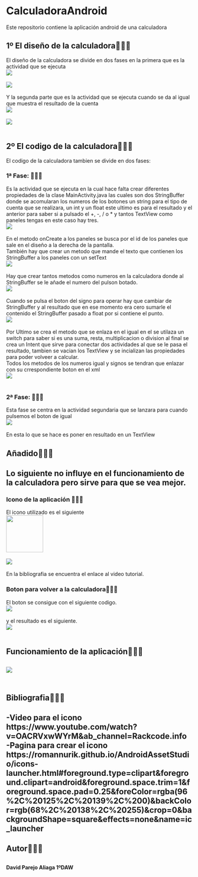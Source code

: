 # CalculadoraAndroid
<p>Este repositorio contiene la aplicación android de una calculadora</p>
<h2>1º El diseño de la calculadora🐱‍🏍✨</h2>
<p>El diseño de la calculadora se divide en dos fases en la primera que es la actividad que se ejecuta </br>
<img  src="./images/diseño.PNG"/></br></br>
<img  src="./images/vista.PNG"/></br></br>
Y la segunda parte que es la actividad que se ejecuta cuando se da al igual que muestra el resultado de la cuenta</br>
<img  src="./images/diseño2.PNG"/></br></br>
<img  src="./images/vista2.PNG"/></br></br>
</p>
<h2>2º El codigo de la calculadora🐱‍🏍✨</h2>
<p>El codigo de la calculadora tambien se divide en dos fases:</p>
 <h3>1ª Fase: 🥇🥈🥉</h3> 
<p>
 Es la actividad que se ejecuta en la cual hace falta crear diferentes propiedades de la clase MainActivity.java las cuales son dos StringBuffer donde se acomularan los numeros de los botones un string para el tipo de cuenta que se realizara, un int y un float este ultimo es para el resultado y el anterior para saber si a pulsado el +, -, / o * y tantos TextView como paneles tengas en este caso hay tres.</br>
<img  src="./images/metodos11.PNG"/></br></br>
 En el metodo onCreate a los paneles se busca por el id de los paneles que sale en el diseño a la derecha de la pantalla.</br>
 También hay que crear un metodo que mande el texto que contienen los StringBuffer a los paneles con un setText</br>
 <img  src="./images/metodos12.PNG"/></br></br>
 Hay que crear tantos metodos como numeros en la calculadora donde al StringBuffer se le añade el numero del pulson botado.</br>
 <img  src="./images/metodos13.PNG"/></br></br>
 Cuando se pulsa el boton del signo para operar hay que cambiar de StringBuffer y al resultado que en ese momento era cero sumarle el contenido el StringBuffer pasado a float por si contiene el punto.</br>
 <img  src="./images/metodos14.PNG"/></br></br>
 Por Ultimo se crea el metodo que se enlaza en el igual en el se utilaza un switch para saber si es una suma, resta, multiplicacion o division al final se crea un Intent que sirve para conectar dos actividades al que se le pasa el resultado, tambien se vacian los TextView y se incializan las propiedades para poder volveer a calcular.</br>
 Todos los metodos de los numeros igual y signos se tendran que enlazar con su crrespondiente boton en el xml</br>
 <img  src="./images/metodos15.PNG"/></br></br>
</p>
<h3>2ª Fase: 🥇🥈🥉</h3>
<p>
Esta fase se centra en la actividad segundaria que se lanzara para cuando pulsemos el boton de igual</br>
<img  src="./images/metodos21.PNG"/></br></br>
En esta lo que se hace es poner en resultado en un TextView
</p>
<h2>Añadido🐱‍🏍✨<h2>
<p>
Lo siguiente no influye en el funcionamiento de la calculadora pero sirve para que se vea mejor.
</p>
<h3>Icono de la aplicación 🥇🥈🥉</h3>
<p>
El icono utilizado es el siguiente</br>
<img width="100px" src="./images/web_hi_res_512 - copia.png"/></br></br>
<img src="./images/pantalla.PNG"/></br></br>
En la bibliografia se encuentra el enlace al video tutorial.
</p>
<h3>Boton para volver a la calculadora🥇🥈🥉</h3>
<p>
El boton se consigue con el siguiente codigo.</br>
<img  src="./images/androidmanifest.PNG"/></br></br>
y el resultado es el siguiente.</br>
<img  src="./images/botonatras.PNG"/></br></br>
</p>
<h2>Funcionamiento de la aplicación🐱‍🏍✨<h2>
<p>
<img src="./images/Android-Emulator-Galaxy_Nexus_API_30_5554-2021-05-06-17-27-39.gif"/></br></br>
</p>
<h2>Bibliografia🐱‍🏍✨<h2>
-Video para el icono</br>
https://www.youtube.com/watch?v=OACRVxwWYrM&ab_channel=Rackcode.info</br>
-Pagina para crear el icono</br>
https://romannurik.github.io/AndroidAssetStudio/icons-launcher.html#foreground.type=clipart&foreground.clipart=android&foreground.space.trim=1&foreground.space.pad=0.25&foreColor=rgba(96%2C%20125%2C%20139%2C%200)&backColor=rgb(68%2C%20138%2C%20255)&crop=0&backgroundShape=square&effects=none&name=ic_launcher

<h2>Autor🐱‍🏍✨<h2>
<h4>David Parejo Aliaga 1ºDAW</h4>